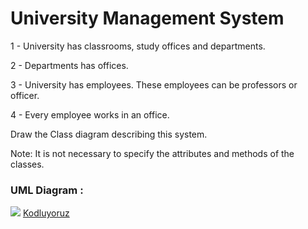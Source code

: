 # University Management System

1 - University has classrooms, study offices and departments.

2 - Departments has offices.

3 - University has employees. These employees can be professors or officer.

4 - Every employee works in an office.

Draw the Class diagram describing this system.

Note: It is not necessary to specify the attributes and methods of the classes.

### UML Diagram :

![](https://github.com/BBilgeKaplan/PatikaDev/blob/main/OPP/UML%20Diagrams/Uni%20Diagram.PNG)
[Kodluyoruz](www.patika.dev)
